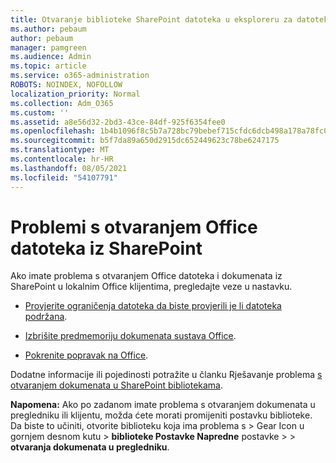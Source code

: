 ```yaml
---
title: Otvaranje biblioteke SharePoint datoteka u eksploreru za datoteke
ms.author: pebaum
author: pebaum
manager: pamgreen
ms.audience: Admin
ms.topic: article
ms.service: o365-administration
ROBOTS: NOINDEX, NOFOLLOW
localization_priority: Normal
ms.collection: Adm_O365
ms.custom: ''
ms.assetid: a8e56d32-2bd3-43ce-84df-925f6354fee0
ms.openlocfilehash: 1b4b1096f8c5b7a728bc79bebef715cfdc6dcb498a178a78fc0e0fff0faa5585
ms.sourcegitcommit: b5f7da89a650d2915dc652449623c78be6247175
ms.translationtype: MT
ms.contentlocale: hr-HR
ms.lasthandoff: 08/05/2021
ms.locfileid: "54107791"
---
```

# <a name="problems-opening-office-files-from-sharepoint"></a>Problemi s otvaranjem Office datoteka iz SharePoint

Ako imate problema s otvaranjem Office datoteka i dokumenata iz SharePoint u lokalnim Office klijentima, pregledajte veze u nastavku. 

- [Provjerite ograničenja datoteka da biste provjerili je li datoteka podržana](https://support.office.com/article/Invalid-file-names-and-file-types-in-OneDrive-OneDrive-for-Business-and-SharePoint-64883a5d-228e-48f5-b3d2-eb39e07630fa).

- [Izbrišite predmemoriju dokumenata sustava Office](https://support.office.com/article/Delete-your-Office-Document-Cache-b1d3765e-d71b-4bb8-99ca-acd22c42995d).

- [Pokrenite popravak na Office](https://support.office.com/Article/Repair-an-Office-application-7821d4b6-7c1d-4205-aa0e-a6b40c5bb88b).

Dodatne informacije ili pojedinosti potražite u članku Rješavanje problema [s otvaranjem dokumenata u SharePoint bibliotekama](https://support.office.com/article/Fix-problems-opening-documents-in-SharePoint-libraries-31329FA1-4AD0-47FC-95D8-BB0C5B12A536).

**Napomena:** Ako po zadanom imate problema s otvaranjem dokumenata u pregledniku ili klijentu, možda ćete morati promijeniti postavku biblioteke. Da biste to učiniti, otvorite biblioteku koja ima problema s > Gear Icon u gornjem desnom kutu > **biblioteke Postavke Napredne** postavke  >     >  **otvaranja dokumenata u pregledniku**.

